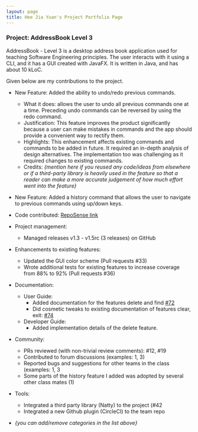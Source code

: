 ```yaml
---
layout: page
title: Hee Jia Yuan's Project Portfolio Page
---
```


### Project: AddressBook Level 3

AddressBook - Level 3 is a desktop address book application used for teaching Software Engineering principles. The user interacts with it using a CLI, and it has a GUI created with JavaFX. It is written in Java, and has about 10 kLoC.

Given below are my contributions to the project.

* New Feature: Added the ability to undo/redo previous commands.
  * What it does: allows the user to undo all previous commands one at a time. Preceding undo commands can be reversed by using the redo command.
  * Justification: This feature improves the product significantly because a user can make mistakes in commands and the app should provide a convenient way to rectify them.
  * Highlights: This enhancement affects existing commands and commands to be added in future. It required an in-depth analysis of design alternatives. The implementation too was challenging as it required changes to existing commands.
  * Credits: *{mention here if you reused any code/ideas from elsewhere or if a third-party library is heavily used in the feature so that a reader can make a more accurate judgement of how much effort went into the feature}*

* New Feature: Added a history command that allows the user to navigate to previous commands using up/down keys.

* Code contributed: [RepoSense link]()

* Project management:
  * Managed releases v1.3 - v1.5rc (3 releases) on GitHub

* Enhancements to existing features:
  * Updated the GUI color scheme (Pull requests \#33)
  * Wrote additional tests for existing features to increase coverage from 88% to 92% (Pull requests \#36)

* Documentation:
  * User Guide:
    * Added documentation for the features delete and find [\#72]()
    * Did cosmetic tweaks to existing documentation of features clear, exit: [\#74]()
  * Developer Guide:
    * Added implementation details of the delete feature.

* Community:
  * PRs reviewed (with non-trivial review comments): \#12, \#19
  * Contributed to forum discussions (examples: 1, 3)
  * Reported bugs and suggestions for other teams in the class (examples: 1, 3
  * Some parts of the history feature I added was adopted by several other class mates (1)

* Tools:
  * Integrated a third party library (Natty) to the project (\#42
  * Integrated a new Github plugin (CircleCI) to the team repo

* _{you can add/remove categories in the list above}_
